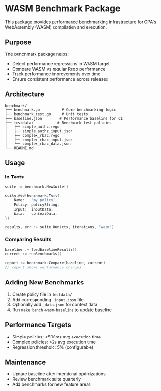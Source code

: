 # WASM Benchmark Package

This package provides performance benchmarking infrastructure for OPA's WebAssembly (WASM) compilation and execution.

## Purpose

The benchmark package helps:
- Detect performance regressions in WASM target
- Compare WASM vs regular Rego performance
- Track performance improvements over time
- Ensure consistent performance across releases

## Architecture

```
benchmark/
├── benchmark.go          # Core benchmarking logic
├── benchmark_test.go     # Unit tests
├── baseline.json        # Performance baseline for CI
├── testdata/           # Benchmark test policies
│   ├── simple_authz.rego
│   ├── simple_authz_input.json
│   ├── complex_rbac.rego
│   ├── complex_rbac_input.json
│   └── complex_rbac_data.json
└── README.md
```

## Usage

### In Tests

```go
suite := benchmark.NewSuite()

suite.Add(benchmark.Test{
    Name:   "my_policy",
    Policy: policyString,
    Input:  inputData,
    Data:   contextData,
})

results, err := suite.Run(ctx, iterations, "wasm")
```

### Comparing Results

```go
baseline := loadBaselineResults()
current := runBenchmarks()

report := benchmark.Compare(baseline, current)
// report shows performance changes
```

## Adding New Benchmarks

1. Create policy file in `testdata/`
2. Add corresponding `_input.json` file
3. Optionally add `_data.json` for context data
4. Run `make bench-wasm-baseline` to update baseline

## Performance Targets

- Simple policies: <500ms avg execution time
- Complex policies: <2s avg execution time
- Regression threshold: 5% (configurable)

## Maintenance

- Update baseline after intentional optimizations
- Review benchmark suite quarterly
- Add benchmarks for new feature areas